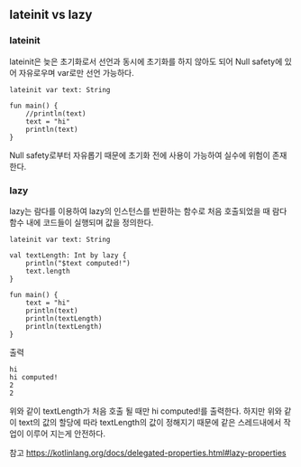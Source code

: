 ## lateinit vs lazy


### lateinit
lateinit은 늦은 초기화로서 선언과 동시에 초기화를 하지 않아도 되어 Null safety에 있어 자유로우며 var로만 선언 가능하다.

```
lateinit var text: String

fun main() {
    //println(text) 
    text = "hi"
    println(text)
}
```

Null safety로부터 자유롭기 때문에 초기화 전에 사용이 가능하여 실수에 위험이 존재한다.



### lazy
lazy는 람다를 이용하여 lazy의 인스턴스를 반환하는 함수로 처음 호출되었을 때 람다 함수 내에 코드들이 실행되며 값을 정의한다.


```
lateinit var text: String

val textLength: Int by lazy {
    println("$text computed!")
    text.length
}

fun main() {
    text = "hi"
    println(text)
    println(textLength)
    println(textLength)
}
```

출력
```
hi
hi computed!
2
2
```

위와 같이 textLength가 처음 호출 될 때만 hi computed!를 출력한다.
하지만 위와 같이 text의 값의 할당에 따라 textLength의 값이 정해지기 때문에 같은 스레드내에서 작업이 이루어 지는게 안전하다.


참고 
https://kotlinlang.org/docs/delegated-properties.html#lazy-properties